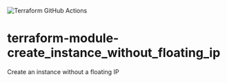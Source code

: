 ![Terraform GitHub Actions](https://github.com/johanneskastl/terraform-module-create_instance_without_floating_ip/workflows/Terraform%20GitHub%20Actions/badge.svg)

# terraform-module-create_instance_without_floating_ip
Create an instance without a floating IP
